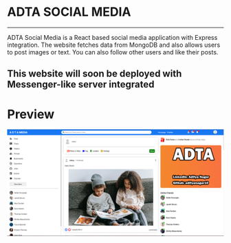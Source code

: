 <h1> ADTA SOCIAL MEDIA </h1>
<hr/>
<span> ADTA Social Media is a React based social media application with Express integration. The website fetches data from MongoDB and also allows users to post images or text. You can also follow other users and like their posts.
  
<h2>This website will soon be deployed with Messenger-like server integrated</h2>
  
<h1> Preview </h1>
  
<img src = "https://github.com/adityanagar10/adta-social-media/blob/master/images/4.PNG" alt="Website Demo-1">
